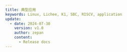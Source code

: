 ```yaml
---
title: 典型应用
keywords: Linux, Lichee, K1, SBC, RISCV, application
update:
  - date: 2024-07-30
    version: v1.0
    author: zepan
    content:
      - Release docs
---
```



